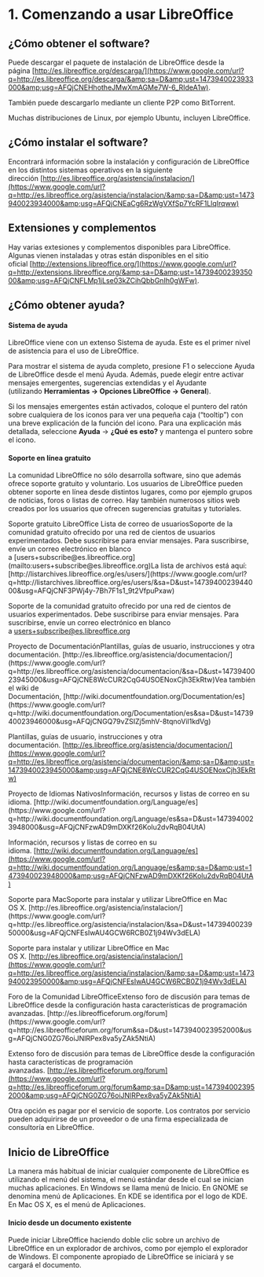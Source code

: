 
# 1. Comenzando a usar LibreOffice

## ¿Cómo obtener el software?

Puede descargar el paquete de instalación de LibreOffice desde la página [http://es.libreoffice.org/descarga/](https://www.google.com/url?q=http://es.libreoffice.org/descarga/&amp;sa=D&amp;ust=1473940023933000&amp;usg=AFQjCNEHhotheJMwXmAGMe7W-6_RIdeA1w).

También puede descargarlo mediante un cliente P2P como BitTorrent.

Muchas distribuciones de Linux, por ejemplo Ubuntu, incluyen LibreOffice.



## ¿Cómo instalar el software?

Encontrará información sobre la instalación y configuración de LibreOffice en los distintos sistemas operativos en la siguiente dirección [http://es.libreoffice.org/asistencia/instalacion/](https://www.google.com/url?q=http://es.libreoffice.org/asistencia/instalacion/&amp;sa=D&amp;ust=1473940023934000&amp;usg=AFQjCNEaCg6RzWgVXfSp7YcRF1LlqIrqww)



## Extensiones y complementos

Hay varias extesiones y complementos disponibles para LibreOffice. Algunas vienen instaladas y otras están disponibles en el sitio oficial [http://extensions.libreoffice.org/](https://www.google.com/url?q=http://extensions.libreoffice.org/&amp;sa=D&amp;ust=1473940023935000&amp;usg=AFQjCNFLMp1jLse03kZCihQbbGnIh0gWFw).



## ¿Cómo obtener ayuda?

#### Sistema de ayuda

LibreOffice viene con un extenso Sistema de ayuda. Este es el primer nivel de asistencia para el uso de LibreOffice.

Para mostrar el sistema de ayuda completo, presione F1 o seleccione Ayuda de LibreOffice desde el menú Ayuda. Además, puede elegir entre activar mensajes emergentes, sugerencias extendidas y el Ayudante (utilizando **Herramientas → Opciones LibreOffice → General**).

Si los mensajes emergentes están activados, coloque el puntero del ratón sobre cualquiera de los iconos para ver una pequeña caja (“tooltip”) con una breve explicación de la función del icono. Para una explicación más detallada, seleccione **Ayuda** → **¿Qué es esto?** y mantenga el puntero sobre el icono.

#### Soporte en línea gratuito

La comunidad LibreOffice no sólo desarrolla software, sino que además ofrece soporte gratuito y voluntario. Los usuarios de LibreOffice pueden obtener soporte en línea desde distintos lugares, como por ejemplo grupos de noticias, foros o listas de correo. Hay también numerosos sitios web creados por los usuarios que ofrecen sugerencias gratuitas y tutoriales.
<td colspan="2" rowspan="1">Soporte gratuito LibreOffice</td><td colspan="1" rowspan="1"></td>


<td colspan="1" rowspan="1">Lista de correo de usuarios</td><td colspan="1" rowspan="1">Soporte de la comunidad gratuito ofrecido por una red de cientos de usuarios experimentados. Debe suscribirse para enviar mensajes. Para suscribirse, envíe un correo electrónico en blanco a [users+subscribe@es.libreoffice.org](mailto:users+subscribe@es.libreoffice.org)La lista de archivos está aquí:[http://listarchives.libreoffice.org/es/users/](https://www.google.com/url?q=http://listarchives.libreoffice.org/es/users/&amp;sa=D&amp;ust=1473940023944000&amp;usg=AFQjCNF3PWj4y-7Bh7F1s1_9t2VfpuPxaw)</td>

Soporte de la comunidad gratuito ofrecido por una red de cientos de usuarios experimentados. Debe suscribirse para enviar mensajes. Para suscribirse, envíe un correo electrónico en blanco a [users+subscribe@es.libreoffice.org](mailto:users+subscribe@es.libreoffice.org)
<td colspan="1" rowspan="1">Proyecto de Documentación</td><td colspan="1" rowspan="1">Plantillas, guías de usuario, instrucciones y otra documentación. [http://es.libreoffice.org/asistencia/documentacion/](https://www.google.com/url?q=http://es.libreoffice.org/asistencia/documentacion/&amp;sa=D&amp;ust=1473940023945000&amp;usg=AFQjCNE8WcCUR2CqG4USOENoxCjh3EkRtw)Vea también el wiki de Documentación, [http://wiki.documentfoundation.org/Documentation/es](https://www.google.com/url?q=http://wiki.documentfoundation.org/Documentation/es&amp;sa=D&amp;ust=1473940023946000&amp;usg=AFQjCNGQ79vZSIZj5mhV-8tqnoVil1kdVg)</td>

Plantillas, guías de usuario, instrucciones y otra documentación. [http://es.libreoffice.org/asistencia/documentacion/](https://www.google.com/url?q=http://es.libreoffice.org/asistencia/documentacion/&amp;sa=D&amp;ust=1473940023945000&amp;usg=AFQjCNE8WcCUR2CqG4USOENoxCjh3EkRtw)
<td colspan="1" rowspan="1">Proyecto de Idiomas Nativos</td><td colspan="1" rowspan="1">Información, recursos y listas de correo en su idioma. [http://wiki.documentfoundation.org/Language/es](https://www.google.com/url?q=http://wiki.documentfoundation.org/Language/es&amp;sa=D&amp;ust=1473940023948000&amp;usg=AFQjCNFzwAD9mDXKf26Kolu2dvRqB04UtA)</td>

Información, recursos y listas de correo en su idioma. [http://wiki.documentfoundation.org/Language/es](https://www.google.com/url?q=http://wiki.documentfoundation.org/Language/es&amp;sa=D&amp;ust=1473940023948000&amp;usg=AFQjCNFzwAD9mDXKf26Kolu2dvRqB04UtA)
<td colspan="1" rowspan="1">Soporte para Mac</td><td colspan="1" rowspan="1">Soporte para instalar y utilizar LibreOffice en Mac OS X. [http://es.libreoffice.org/asistencia/instalacion/](https://www.google.com/url?q=http://es.libreoffice.org/asistencia/instalacion/&amp;sa=D&amp;ust=1473940023950000&amp;usg=AFQjCNFEsIwAU4GCW6RCB0Z1j94Wv3dELA)</td>

Soporte para instalar y utilizar LibreOffice en Mac OS X. [http://es.libreoffice.org/asistencia/instalacion/](https://www.google.com/url?q=http://es.libreoffice.org/asistencia/instalacion/&amp;sa=D&amp;ust=1473940023950000&amp;usg=AFQjCNFEsIwAU4GCW6RCB0Z1j94Wv3dELA)
<td colspan="1" rowspan="1">Foro de la Comunidad LibreOffice</td><td colspan="1" rowspan="1">Extenso foro de discusión para temas de LibreOffice desde la configuración hasta características de programación avanzadas. [http://es.libreofficeforum.org/forum](https://www.google.com/url?q=http://es.libreofficeforum.org/forum&amp;sa=D&amp;ust=1473940023952000&amp;usg=AFQjCNG0ZG76oiJNlRPex8va5yZAk5NtiA)</td>

Extenso foro de discusión para temas de LibreOffice desde la configuración hasta características de programación avanzadas. [http://es.libreofficeforum.org/forum](https://www.google.com/url?q=http://es.libreofficeforum.org/forum&amp;sa=D&amp;ust=1473940023952000&amp;usg=AFQjCNG0ZG76oiJNlRPex8va5yZAk5NtiA)

Otra opción es pagar por el servicio de soporte. Los contratos por servicio pueden adquirirse de un proveedor o de una firma especializada de consultoría en LibreOffice.



## Inicio de LibreOffice

La manera más habitual de iniciar cualquier componente de LibreOffice es utilizando el menú del sistema, el menú estándar desde el cual se inician muchas aplicaciones. En Windows se llama menú de Inicio. En GNOME se denomina menú de Aplicaciones. En KDE se identifica por el logo de KDE. En Mac OS X, es el menú de Aplicaciones.

#### Inicio desde un documento existente

Puede iniciar LibreOffice haciendo doble clic sobre un archivo de LibreOffice en un explorador de archivos, como por ejemplo el explorador de Windows. El componente apropiado de LibreOffice se iniciará y se cargará el documento.








